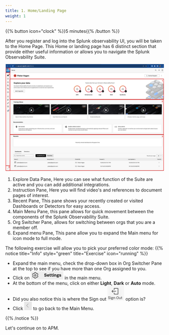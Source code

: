 ```yaml
---
title: 1. Home/Landing Page
weight: 1
---
```


{{% button icon="clock" %}}5 minutes{{% /button %}}

After you register and log into the Splunk observability UI, you will be taken to the Home Page. This Home or landing page has 6 distinct section that provide either useful information or allows you to navigate the Splunk Observability Suite.

![home page](../images/home-screen.png?width=40vw)

1. Explore Data Pane, Here you can see what function of the Suite are active and you can add additional integrations.
2. Instruction Pane, Here you will find video's and references to document pages of interest.
3. Recent Pane, This pane shows your recently created or visited Dashboards or Detectors for easy access.
4. Main Menu Pane, this pane allows for quick movement between the components of the Splunk Observability Suite.
5. Org Switcher Pane, allows for switching between orgs that you are a member off.
6. Expand menu Pane, This pane allow you to expand the Main menu for icon mode to full mode.

The following exercise will allow you to pick your preferred color mode:
{{% notice title="Info" style="green" title="Exercise" icon="running" %}}

* Expand the main menu, check the drop-down box in Org Switcher Pane at the top to see if you have more than one Org assigned to you.
* Click on ![Settings](../images/settings-icon.png?classes=inline&height=25px) in the main menu.
* At the bottom of the menu, click on either **Light**, **Dark** or **Auto** mode.
* Did you also notice this is where the  Sign out ![Sign Out](../images/sign-out-icon.png?classes=inline&height=25px) option is?
* Click ![Back to menu](../images/back-main-menu.png?classes=inline&height=25px) to go back to the Main Menu.

{{% /notice %}}

Let's continue on to APM.
